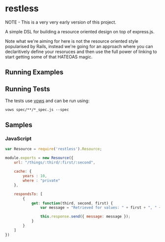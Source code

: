 # restless
NOTE - This is a very very early version of this project.

A simple DSL for building a resource oriented design on top of express.js. 

Note what we're aiming for here is not the resource oriented style popularised by Rails, instead we're going for an approach where you can declaritively define your resoruces and then use the full power of linking to start getting some of that HATEOAS magic. 

## Running Examples

## Running Tests
The tests use [vows](http://vowsjs.org/) and can be run using:

    vows spec/**/*_spec.js --spec

## Samples
### JavaScript
```js
var Resource = require('restless').Resource;

module.exports = new Resource({
    url: "/things/:third/:first/:second",
    
    cache: {
        years : 10,
        where : "private"
    },

    respondsTo: [
        {
            get: function(third, second, first) {
                var message = "Retrieved for values: " + first + ", " + second + ", " + third;

                this.response.send({ message: message });
            }
        }
    ]
})
```
